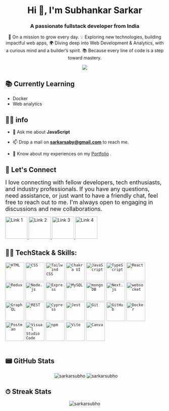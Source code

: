 <h1 align="center">Hi 👋, I'm Subhankar Sarkar </h1>

<h3 align="center">A passionate fullstack developer from India</h3>

<p align="center">
 <!--  🎯 Learning new topics every day 💡 currently in web Development 🌐 improving DataStructure and Algo concepts👨‍💻 -->
	🎯 On a mission to grow every day.
	💡 Exploring new technologies, building impactful web apps,
	🌍 Diving deep into Web Development & Analytics, with a curious mind and a builder’s spirit.
	📚 Because every line of code is a step toward mastery.
</p>


<div align="center">
  
![](https://komarev.com/ghpvc/?username=sarkarsubho&color=lightgrey&style=plastic&label=PROFILE+VIEWS)

</div>

##  📚  Currently Learning

<!--
- Socket.io 
- Next.js 
- Scrapping
-->
- Docker
- Web analytics

## 👯🤝 info
<!-- - 👯🤝 I’m looking for help with **fff** -->

<!-- - 👨‍💻 All of my projects are available at [here]([https://portfolio-subho.vercel.app](https://portfolio-subhankar-sarkar.vercel.app/)/) -->

<!-- - 📝 I regularly write articles on [f](f) -->

- 💬 Ask me about **JavaScript**

- 📫 Drop a mail on **sarkarsaby@gmail.com** to reach me.

- 📄 Know about my experiences on my [Portfolio](https://portfolio-subhankar-sarkar.vercel.app/) .

## 📲  Let's Connect
<span style="font-size:18px;">I love connecting with fellow developers, tech enthusiasts, and industry professionals. If you have any questions, need assistance, or just want to have a friendly chat, feel free to reach out to me. I'm always open to engaging in discussions and new collaborations.</span>

<a href="https://discord.com/users/subhankarsarkar0034">
  <img width="70px" src="https://user-images.githubusercontent.com/74038190/235294015-47144047-25ab-417c-af1b-6746820a20ff.gif" alt="Link 1">
</a>

<a href="https://wa.me/+917031872272">
  <img width="70px" src="https://user-images.githubusercontent.com/74038190/235294019-40007353-6219-4ec5-b661-b3c35136dd0b.gif" alt="Link 2">
</a>

<a href="https://www.linkedin.com/in/dev-subhankar-sarkar/">
  <img width="70px" src="https://user-images.githubusercontent.com/74038190/235294012-0a55e343-37ad-4b0f-924f-c8431d9d2483.gif" alt="Link 3">
</a>

<a href="https://twitter.com/Subhank81308397">
  <img width="70px" src="https://user-images.githubusercontent.com/74038190/235294011-b8074c31-9097-4a65-a594-4151b58743a8.gif" alt="Link 4">
</a>

<h2 align="left"> 👨‍💻 TechStack & Skills:</h2>

<div>
<code><img width="60" src="https://user-images.githubusercontent.com/25181517/192158954-f88b5814-d510-4564-b285-dff7d6400dad.png" alt="HTML" title="HTML"/></code>
	<code><img width="60" src="https://user-images.githubusercontent.com/25181517/183898674-75a4a1b1-f960-4ea9-abcb-637170a00a75.png" alt="CSS" title="CSS"/></code>
<!-- 	<code><img width="60" src="https://user-images.githubusercontent.com/25181517/192158956-48192682-23d5-4bfc-9dfb-6511ade346bc.png" alt="Sass" title="Sass"/></code> -->
	<code><img width="60" src="https://user-images.githubusercontent.com/25181517/202896760-337261ed-ee92-4979-84c4-d4b829c7355d.png" alt="Tailwind CSS" title="Tailwind CSS"/></code>
  <code><img width="60" src="https://user-images.githubusercontent.com/25181517/190887639-d0ba4ec9-ddbe-45dd-bea1-4db83846503e.png" alt="Chakra UI" title="Chakra UI"/></code>
  <code><img width="60" src="https://user-images.githubusercontent.com/25181517/117447155-6a868a00-af3d-11eb-9cfe-245df15c9f3f.png" alt="JavaScript" title="JavaScript"/></code>
	<code><img width="60" src="https://user-images.githubusercontent.com/25181517/183890598-19a0ac2d-e88a-4005-a8df-1ee36782fde1.png" alt="TypeScript" title="TypeScript"/></code>
  <code><img width="60" src="https://user-images.githubusercontent.com/25181517/183897015-94a058a6-b86e-4e42-a37f-bf92061753e5.png" alt="React" title="React"/></code>
	<code><img width="60" src="https://user-images.githubusercontent.com/25181517/187896150-cc1dcb12-d490-445c-8e4d-1275cd2388d6.png" alt="Redux" title="Redux"/></code>
	<code><img width="60" src="https://user-images.githubusercontent.com/25181517/183568594-85e280a7-0d7e-4d1a-9028-c8c2209e073c.png" alt="Node.js" title="Node.js"/></code>
	<code><img width="60" src="https://user-images.githubusercontent.com/25181517/183859966-a3462d8d-1bc7-4880-b353-e2cbed900ed6.png" alt="Express" title="Express"/></code>
  <code><img width="60" src="https://user-images.githubusercontent.com/25181517/183896128-ec99105a-ec1a-4d85-b08b-1aa1620b2046.png" alt="MySQL" title="MySQL"/></code>
	<code><img width="60" src="https://user-images.githubusercontent.com/25181517/182884177-d48a8579-2cd0-447a-b9a6-ffc7cb02560e.png" alt="mongoDB" title="mongoDB"/></code>
  <code><img width="60" src="https://github.com/marwin1991/profile-technology-icons/assets/136815194/5f8c622c-c217-4649-b0a9-7e0ee24bd704" alt="Next.js" title="Next.js"/></code>
  <code><img width="60" src="https://user-images.githubusercontent.com/25181517/187070862-03888f18-2e63-4332-95fb-3ba4f2708e59.png" alt="websocket" title="websocket"/></code>
	<code><img width="60" src="https://user-images.githubusercontent.com/25181517/192107856-aa92c8b1-b615-47c3-9141-ed0d29a90239.png" alt="GraphQL" title="GraphQL"/></code>
	<code><img width="60" src="https://user-images.githubusercontent.com/25181517/192107858-fe19f043-c502-4009-8c47-476fc89718ad.png" alt="REST" title="REST"/></code>
	<code><img width="60" src="https://user-images.githubusercontent.com/68279555/200387386-276c709f-380b-46cc-81fd-f292985927a8.png" alt="Cypress" title="Cypress"/></code>
	<code><img width="60" src="https://user-images.githubusercontent.com/25181517/187955005-f4ca6f1a-e727-497b-b81b-93fb9726268e.png" alt="Jest" title="Jest"/></code>
	<code><img width="60" src="https://user-images.githubusercontent.com/25181517/192108372-f71d70ac-7ae6-4c0d-8395-51d8870c2ef0.png" alt="Git" title="Git"/></code>
	<code><img width="60" src="https://user-images.githubusercontent.com/25181517/192108374-8da61ba1-99ec-41d7-80b8-fb2f7c0a4948.png" alt="GitHub" title="GitHub"/></code>
	<code><img width="60" src="https://user-images.githubusercontent.com/25181517/117207330-263ba280-adf4-11eb-9b97-0ac5b40bc3be.png" alt="Docker" title="Docker"/></code>
  <code><img width="60" src="https://user-images.githubusercontent.com/25181517/192109061-e138ca71-337c-4019-8d42-4792fdaa7128.png" alt="Postman" title="Postman"/></code>
  <code><img width="60" src="https://user-images.githubusercontent.com/25181517/192108891-d86b6220-e232-423a-bf5f-90903e6887c3.png" alt="Visual Studio Code" title="Visual Studio Code"/></code>
  <code><img width="60" src="https://user-images.githubusercontent.com/25181517/121401671-49102800-c959-11eb-9f6f-74d49a5e1774.png" alt="npm" title="npm"/></code>	
  <code><img width="60" src="https://github.com/marwin1991/profile-technology-icons/assets/62091613/b40892ef-efb8-4b0e-a6b5-d1cfc2f3fc35" alt="Vite" title="Vite"/></code>
	<code><img width="60" src="https://github.com/marwin1991/profile-technology-icons/assets/136815194/02494c7c-de6a-43a6-9293-6369696842ed" alt="Canva" title="Canva"/></code>
<!-- 	<code><img width="60" src="https://user-images.githubusercontent.com/25181517/186884150-05e9ff6d-340e-4802-9533-2c3f02363ee3.png" alt="Windows" title="Windows"/></code>
	<code><img width="60" src="https://github.com/marwin1991/profile-technology-icons/assets/76662862/2481dc48-be6b-4ebb-9e8c-3b957efe69fa" alt="Linux" title="Linux"/></code>
	<code><img width="60" src="https://user-images.githubusercontent.com/25181517/186884153-99edc188-e4aa-4c84-91b0-e2df260ebc33.png" alt="Ubuntu" title="Ubuntu"/></code>
	<code><img width="60" src="https://user-images.githubusercontent.com/25181517/186885787-4011a347-1f68-472c-bf8b-31ed1bb4f8ce.png" alt="fedora" title="fedora"/></code> -->
</div>


<br/>

<!-- git accivment cup -->
<!-- <p align="left"> <a href="https://github.com/ryo-ma/github-profile-trophy"><img src="https://github-profile-trophy.vercel.app/?username=sarkarsubho" alt="sarkarsubho" /></a> </p> -->

 <!--<h2>📊 Most Used Language</h2>-->
<!--<p  align="center" ></p>-->

<h2> 📟 GitHub Stats</h2>
<p  align="center" justify="center"  >&nbsp;
	<img  src="https://github-readme-stats.vercel.app/api?username=sarkarsubho&show_icons=true&locale=en" alt="sarkarsubho" />
	<img height-"100%  src="https://github-readme-stats.vercel.app/api/top-langs?username=sarkarsubho&show_icons=true&locale=en&layout=compact" alt="sarkarsubho" />
</p>

<h2> ⏱ Streak Stats</h2>
<p  align="center"><img  src="https://github-readme-streak-stats.herokuapp.com/?user=sarkarsubho&" alt="sarkarsubho" /></p>
